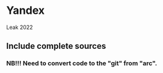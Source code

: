 # Yandex
 Leak 2022

## Include complete sources
### NB!!! Need to convert code to the "git" from "arc".